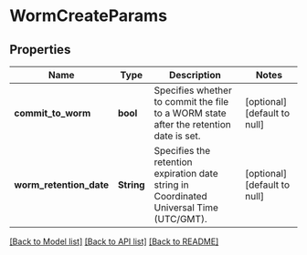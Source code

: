 # WormCreateParams

## Properties
Name | Type | Description | Notes
------------ | ------------- | ------------- | -------------
**commit_to_worm** | **bool** | Specifies whether to commit the file to a WORM state after the retention date is set. | [optional] [default to null]
**worm_retention_date** | **String** | Specifies the retention expiration date string in Coordinated Universal Time (UTC/GMT). | [optional] [default to null]

[[Back to Model list]](../README.md#documentation-for-models) [[Back to API list]](../README.md#documentation-for-api-endpoints) [[Back to README]](../README.md)


